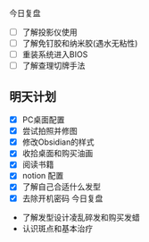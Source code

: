 今日复盘
- [ ] 了解投影仪使用
- [ ] 了解免钉胶和纳米胶(遇水无粘性)
- [ ] 重装系统进入BIOS
- [ ] 了解查理切牌手法
## 明天计划
- [x] PC桌面配置
- [x] 尝试拍照并修图
- [x] 修改Obsidian的样式
- [x] 收拾桌面和购买油画
- [x] 阅读书籍
- [x] notion 配置
- [x] 了解自己合适什么发型
- [x] 去除开机密码
今日复盘
- 了解发型设计凌乱碎发和购买发蜡
- 认识斑点和基本治疗